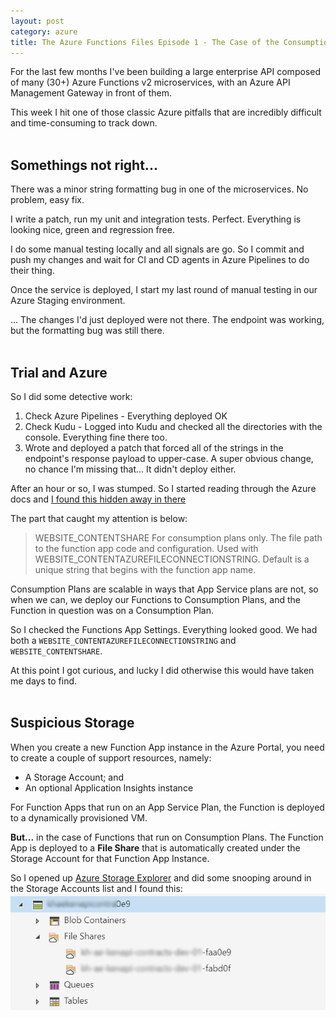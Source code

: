 ```yaml
---
layout: post
category: azure
title: The Azure Functions Files Episode 1 - The Case of the Consumption Plan File shares 
---
```


For the last few months I've been building a large enterprise API composed of many (30+) Azure Functions v2 microservices, with an Azure API Management Gateway in front of them.

This week I hit one of those classic Azure pitfalls that are incredibly difficult and time-consuming to track down.
<br/>
<br/>
## Somethings not right...

There was a minor string formatting bug in one of the microservices. No problem, easy fix.  

I write a patch, run my unit and integration tests. Perfect. Everything is looking nice, green and regression free. 

I do some manual testing locally and all signals are go. So I commit and push my changes and wait for CI and CD agents in Azure Pipelines to do their thing. 

Once the service is deployed, I start my last round of manual testing in our Azure Staging environment. 

... The changes I'd just deployed were not there. The endpoint was working, but the formatting bug was still there. 
<br/>
<br/>
## Trial and Azure

So I did some detective work:

1. Check Azure Pipelines - Everything deployed OK
2. Check Kudu - Logged into Kudu and checked all the directories with the console. Everything fine there too.
3. Wrote and deployed a patch that forced all of the strings in the endpoint's response payload to upper-case. A super obvious change, no chance I'm missing that... It didn't deploy either. 

After an hour or so, I was stumped. So I started reading through the Azure docs and [I found this hidden away in there](https://docs.microsoft.com/en-us/azure/azure-functions/functions-app-settings#website_contentazurefileconnectionstring)

The part that caught my attention is below:
>WEBSITE_CONTENTSHARE
For consumption plans only. The file path to the function app code and configuration. Used with WEBSITE_CONTENTAZUREFILECONNECTIONSTRING. Default is a unique string that begins with the function app name.

Consumption Plans are scalable in ways that App Service plans are not, so when we can, we deploy our Functions to Consumption Plans, and the Function in question was on a Consumption Plan.

So I checked the Functions App Settings. Everything looked good. We had both a `WEBSITE_CONTENTAZUREFILECONNECTIONSTRING` and `WEBSITE_CONTENTSHARE`. 

At this point I got curious, and lucky I did otherwise this would have taken me days to find. 
<br/>
<br/>
## Suspicious Storage

When you create a new Function App instance in the Azure Portal, you need to create a couple of support resources, namely:
- A Storage Account; and
- An optional Application Insights instance

For Function Apps that run on an App Service Plan, the Function is deployed to a dynamically provisioned VM. 

**But...** in the case of Functions that run on Consumption Plans. The Function App is deployed to a **File Share** that is automatically created under the Storage Account for that Function App Instance.

So I opened up [Azure Storage Explorer](https://docs.microsoft.com/en-us/azure/vs-azure-tools-storage-manage-with-storage-explorer?tabs=windows) and did some snooping around in the Storage Accounts list and I found this:
![_config.yml](/images/Storage.png)

